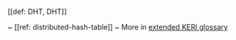 [[def: DHT, DHT]]

~ [[ref: distributed-hash-table]]
~ More in <a href="https://weboftrust.github.io/WOT-terms/docs/glossary/DHT">extended KERI glossary</a>
